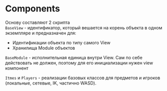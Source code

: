 # Components
Основу составляют 2 скрипта  
`BaseView` - идентификатор, который вешается на корень объекта в одном экземпляре и предназначен для:
- Идентификации объекта по типу самого View
- Хранилища Module объектов  

`BaseModule` - исполнительная единица внутри View. Сам по себе действовать не должен, поэтому для его инициализации нужен view компонент

`Itmes` и `Players` - реализации базовых классов для предметов и игроков (локальные, сетевые, IK, частично WASD).

